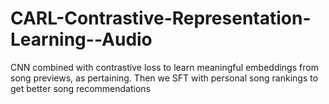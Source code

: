 # CARL-Contrastive-Representation-Learning--Audio
CNN combined with contrastive loss to learn meaningful embeddings from song previews, as pertaining. Then we SFT with personal song rankings to get better  song recommendations
